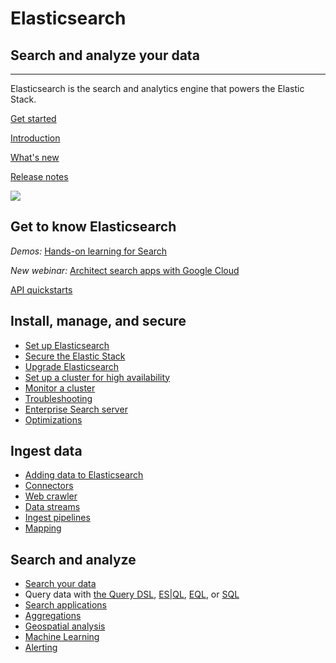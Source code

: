 # Elasticsearch

## Search and analyze your data
----------------------------

Elasticsearch is the search and analytics engine that powers the Elastic Stack.

[Get started](https://www.elastic.co/docs/get-started)

[Introduction](https://www.elastic.co/docs/get-started) 

[What's new](https://www.elastic.co/docs/release-notes/elasticsearch) 

[Release notes](https://www.elastic.co/docs/release-notes/elasticsearch)

![](https://images.contentstack.io/v3/assets/bltefdd0b53724fa2ce/bltb8eb1c8cf2e7309e/636925fb7457f32a10457f6d/elasticsearch.png)

## Get to know Elasticsearch

_Demos:_ [Hands-on learning for Search](https://www.elastic.co/demo-gallery?solutions=search&features=null&type=hands-on-learning)

_New webinar:_ [Architect search apps with Google Cloud](https://www.elastic.co/virtual-events/architecting-search-apps-on-google-cloud)

[API quickstarts](docs-content://solutions/search/api-quickstarts)

## Install, manage, and secure

*   [Set up Elasticsearch](docs-content://deploy-manage/deploy/self-managed/installing-elasticsearch.md)
*   [Secure the Elastic Stack](docs-content://deploy-manage/security.md)
*   [Upgrade Elasticsearch](docs-content://deploy-manage/upgrade/deployment-or-cluster.md)
*   [Set up a cluster for high availability](docs-content://deploy-manage/tools.md)
*   [Monitor a cluster](docs-content://deploy-manage/monitor/cloud-health-perf.md)
*   [Troubleshooting](https://www.elastic.co/docs/troubleshoot/elasticsearch)
*   [Enterprise Search server](https://www.elastic.co/docs/reference/search-connectors)
*   [Optimizations](docs-content://deploy-manage/production-guidance/optimize-performance)

## Ingest data

*   [Adding data to Elasticsearch](docs-content://manage-data/ingest.md)
*   [Connectors](https://www.elastic.co/docs/reference/search-connectors)
*   [Web crawler](https://www.elastic.co/search-labs/blog/elastic-open-crawler-release)
*   [Data streams](docs-content://manage-data/data-store/data-streams.md)
*   [Ingest pipelines](docs-content://manage-data/ingest/transform-enrich/ingest-pipelines.md)
*   [Mapping](https://www.elastic.co/docs/manage-data/data-store/mapping)

## Search and analyze

*   [Search your data](docs-content://solutions/search/querying-for-search.md)
*   Query data with [the Query DSL](docs-content://explore-analyze/query-filter/languages/querydsl.md), [ES|QL](docs-content://explore-analyze/query-filter/languages/esql.md), [EQL](docs-content://explore-analyze/query-filter/languages/eql.md), or [SQL](docs-content://explore-analyze/query-filter/languages/sql.md)
*   [Search applications](docs-content://solutions/search/search-applications.md)
*   [Aggregations](docs-content://explore-analyze/query-filter/aggregations.md)
*   [Geospatial analysis](docs-content://explore-analyze/geospatial-analysis.md)
*   [Machine Learning](docs-content://explore-analyze/machine-learning.md)
*   [Alerting](docs-content://explore-analyze/alerts-cases/watcher.md)

